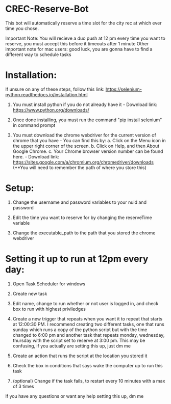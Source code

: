 # CREC-Reserve-Bot

This bot will automatically reserve a time slot for the city rec at which ever time you chose.

Important Note: You will recieve a duo push at 12 pm every time you want to reserve, you must accept this before it timeouts after 1 minute
Other important note for mac users: good luck, you are gonna have to find a different way to schedule tasks

# Installation:
If unsure on any of these steps, follow this link: https://selenium-python.readthedocs.io/installation.html

  1. You must install python if you do not already have it 
    - Download link: https://www.python.org/downloads/
  
  2. Once done installing, you must run the command "pip install selenium" in command prompt

  3. You must download the chrome webdriver for the current version of chrome that you have
    - You can find this by:
      a. Click on the Menu icon in the upper right corner of the screen.
      b. Click on Help, and then About Google Chrome.
      c. Your Chrome browser version number can be found here.
    - Download link: https://sites.google.com/a/chromium.org/chromedriver/downloads
    (**You will need to remember the path of where you store this)

# Setup:

  1. Change the username and password variables to your nuid and password

  2. Edit the time you want to reserve for by changing the reserveTime variable

  3. Change the executable_path to the path that you stored the chrome webdriver

# Setting it up to run at 12pm every day:

  1. Open Task Scheduler for windows

  2. Create new task

  3. Edit name, change to run whether or not user is logged in, and check box to run with highest priviledges

  4. Create a new trigger that repeats when you want it to repeat that starts at 12:00:30 PM. I recommend creating two different tasks, one that runs sunday which runs a copy of the python script but with the time changed to 6:00 pm and another task that repeats monday, wednesday, thursday with the script set to reserve at 3:00 pm. This may be confusing, if you actually are setting this up, just dm me

  5. Create an action that runs the script at the location you stored it

  6. Check the box in conditions that says wake the computer up to run this task

  7. (optional) Change if the task fails, to restart every 10 minutes with a max of 3 times


If you have any questions or want any help setting this up, dm me

